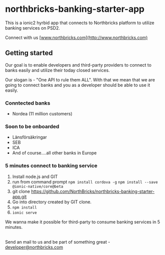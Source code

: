 # northbricks-banking-starter-app
This is a ionic2 hyrbid app that connects to Northbricks platform to utilize banking services on PSD2.

Connect with us [www.northbricks.com](http://www.northbricks.com)

##  Getting started
Our goal is to enable developers and third-party providers to connect to banks easily and utilize their today closed services. 

Our slogan is - "One API to rule them ALL". With that we mean that we are going to connect banks and you as a developer should be able to use it easily.

### Conntected banks
- Nordea (11 million customers)

### Soon to be onboarded
- Länsförsäkringar
- SEB
- ICA
- And of course....all other banks in Europe


### 5 minutes connect to banking service
1. Install node.js and GIT
2. run from command prompt `npm install cordova -g` `npm install --save @ionic-native/core@beta`
3. git clone https://github.com/NorthBricks/northbricks-banking-starter-app.git
4. Go into directory created by GIT clone. 
5. `npm install`
6. `ionic serve`

We wanna make it possible for third-party to consume
  banking services in 5 minutes.
  <br><br>

  Send an mail to us and be part of something great - developer@northbricks.com
